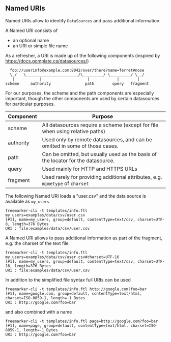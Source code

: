 ## Named URIs

Named URIs allow to identify `DataSources` and pass additional information 

A Named URI consists of

* an optional name
* an URI or simple file name

As a refresher, a URI is made up of the following components (inspired by https://docs.gomplate.ca/datasources/)

```
  foo://userinfo@example.com:8042/over/there?name=ferret#nose
  \_/   \_______________________/\_________/ \_________/ \__/
   |           |                    |            |        |
scheme     authority               path        query   fragment
```

For our purposes, the scheme and the path components are especially important, though the other components are used by certain datasources for particular purposes.

| Component | Purpose                                                                                                   |
|-----------|-----------------------------------------------------------------------------------------------------------|
| scheme	| All datasources require a scheme (except for file when using relative paths)                              |
| authority	| Used only by remote datasources, and can be omitted in some of those cases.                               |
| path	    | Can be omitted, but usually used as the basis of the locator for the datasource.                          |
| query	    | Used mainly for HTTP and HTTPS URLs                                                                       |
| fragment	| Used rarely for providing additional attributes, e.g. `mimetype` of `charset`                             |

The following Named URI loads a "user.csv" and the data source is available as `my_users` 

```
freemarker-cli -t templates/info.ftl my_users=examples/data/csv/user.csv
[#1], name=my_users, group=default, contentType=text/csv, charset=UTF-8, length=376 Bytes
URI : file:examples/data/csv/user.csv
```

A Named URI allows to pass additional information as part of the fragment, e.g. the charset of the text file 

```
freemarker-cli -t templates/info.ftl my_users=examples/data/csv/user.csv#charset=UTF-16
[#1], name=my_users, group=default, contentType=text/csv, charset=UTF-16, length=376 Bytes
URI : file:examples/data/csv/user.csv
```

In addition to the simplified file syntax full URIs can be used

```
freemarker-cli -t templates/info.ftl http://google.com?foo=bar
[#1], name=google.com, group=default, contentType=text/html, charset=ISO-8859-1, length=-1 Bytes
URI : http://google.com?foo=bar
```

and also combined with a name

```
freemarker-cli -t templates/info.ftl page=http://google.com?foo=bar
[#1], name=page, group=default, contentType=text/html, charset=ISO-8859-1, length=-1 Bytes
URI : http://google.com?foo=bar
```
